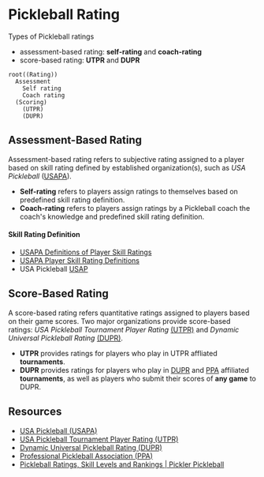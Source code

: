 # Pickleball Rating
Types of Pickleball ratings
- assessment-based rating: **self-rating** and **coach-rating**
- score-based rating: **UTPR** and **DUPR**

```mindmap
root((Rating))
  Assessment
    Self rating
    Coach rating
  (Scoring)
    (UTPR)
    (DUPR)
```

## Assessment-Based Rating

Assessment-based rating refers to subjective rating assigned to a player based on skill rating defined by established organization(s), such as *USA Pickleball*   ([USAPA](https://usapickleball.org)).
- **Self-rating** refers to players assign ratings to themselves based on predefined skill rating definition.
- **Coach-rating** refers to players assign ratings by a Pickleball coach the coach's knowledge and predefined skill rating definition.

#### Skill Rating Definition
- [USAPA Definitions of Player Skill Ratings](https://usapickleball.org/tournaments/tournament-player-ratings/player-skill-rating-definitions/)
- [USAPA Player Skill Rating Definitions](https://usapickleball.org/wp-content/uploads/2020/07/USAPA-Skill-Rating-Definitions-2020.pdf)
- USA Pickleball [USAP](https://usapickleball.org/)

## Score-Based Rating
A score-based rating refers quantitative ratings assigned to players based on their game scores. Two major organizations provide score-based ratings: *USA Pickleball Tournament Player Rating* [(UTPR)](https://usapickleball.org/tournaments/tournament-player-ratings) and *Dynamic Universal Pickleball Rating* [(DUPR)](https://mydupr.com/). 

- **UTPR** provides ratings for players who play in UTPR affliated **tournaments**.  
- **DUPR** provides ratings for players who play in [DUPR](https://mydupr.com) and [PPA](https://www.ppatour.com) affiliated **tournaments**, as well as players who submit their scores of **any game** to DUPR.  

## Resources
- [USA Pickleball (USAPA)](https://usapickleball.org)
- [USA Pickleball Tournament Player Rating (UTPR)](https://usapickleball.org/tournaments/tournament-player-ratings)
- [Dynamic Universal Pickleball Rating (DUPR)](https://mydupr.com)
- [Professional Pickleball Association (PPA)](https://www.ppatour.com)
- [Pickleball Ratings, Skill Levels and Rankings | Pickler Pickleball](https://thepickler.com/blogs/pickleball-blog/pickleball-ratings-skill-levels-rankings) 